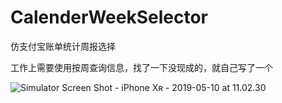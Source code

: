 # CalenderWeekSelector
仿支付宝账单统计周报选择



工作上需要使用按周查询信息，找了一下没现成的，就自己写了一个

![Simulator Screen Shot - iPhone Xʀ - 2019-05-10 at 11.02.30](https://github.com/CrystalJelly/CalenderWeekSelector/blob/master/Simulator%20Screen%20Shot%20-%20iPhone%20X%CA%80%20-%202019-05-10%20at%2011.02.30.png)

